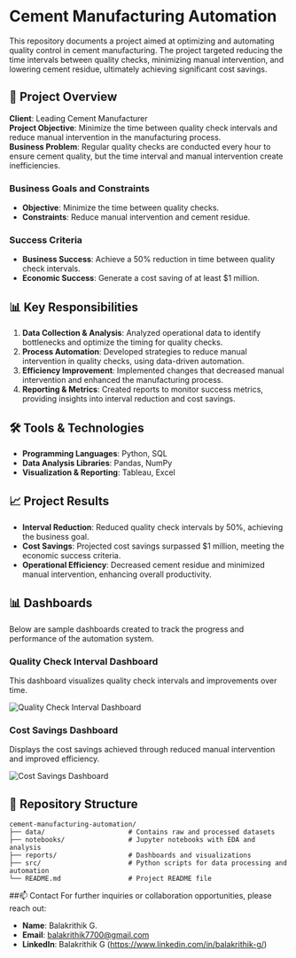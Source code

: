 # Cement Manufacturing Automation

This repository documents a project aimed at optimizing and automating quality control in cement manufacturing. The project targeted reducing the time intervals between quality checks, minimizing manual intervention, and lowering cement residue, ultimately achieving significant cost savings.

## 📝 Project Overview

**Client**: Leading Cement Manufacturer  
**Project Objective**: Minimize the time between quality check intervals and reduce manual intervention in the manufacturing process.  
**Business Problem**: Regular quality checks are conducted every hour to ensure cement quality, but the time interval and manual intervention create inefficiencies.

### Business Goals and Constraints

- **Objective**: Minimize the time between quality checks.
- **Constraints**: Reduce manual intervention and cement residue.

### Success Criteria

- **Business Success**: Achieve a 50% reduction in time between quality check intervals.
- **Economic Success**: Generate a cost saving of at least $1 million.

## 📊 Key Responsibilities

1. **Data Collection & Analysis**: Analyzed operational data to identify bottlenecks and optimize the timing for quality checks.
2. **Process Automation**: Developed strategies to reduce manual intervention in quality checks, using data-driven automation.
3. **Efficiency Improvement**: Implemented changes that decreased manual intervention and enhanced the manufacturing process.
4. **Reporting & Metrics**: Created reports to monitor success metrics, providing insights into interval reduction and cost savings.

## 🛠️ Tools & Technologies

- **Programming Languages**: Python, SQL
- **Data Analysis Libraries**: Pandas, NumPy
- **Visualization & Reporting**: Tableau, Excel

## 📈 Project Results

- **Interval Reduction**: Reduced quality check intervals by 50%, achieving the business goal.
- **Cost Savings**: Projected cost savings surpassed $1 million, meeting the economic success criteria.
- **Operational Efficiency**: Decreased cement residue and minimized manual intervention, enhancing overall productivity.

## 📊 Dashboards

Below are sample dashboards created to track the progress and performance of the automation system.

### Quality Check Interval Dashboard
This dashboard visualizes quality check intervals and improvements over time.

![Quality Check Interval Dashboard](./reports/QualityCheckInterval.png)

### Cost Savings Dashboard
Displays the cost savings achieved through reduced manual intervention and improved efficiency.

![Cost Savings Dashboard](./reports/CostSavings.png)

## 📂 Repository Structure

```plaintext
cement-manufacturing-automation/
├── data/                     # Contains raw and processed datasets
├── notebooks/                # Jupyter notebooks with EDA and analysis
├── reports/                  # Dashboards and visualizations
├── src/                      # Python scripts for data processing and automation
└── README.md                 # Project README file
```
##📫 Contact
For further inquiries or collaboration opportunities, please reach out:

- **Name**: Balakrithik G.
- **Email**: balakrithik7700@gmail.com
- **LinkedIn**: Balakrithik G (https://www.linkedin.com/in/balakrithik-g/)
